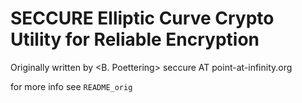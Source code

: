 
SECCURE Elliptic Curve Crypto Utility for Reliable Encryption
=============================================================

Originally written by <B. Poettering> seccure AT point-at-infinity.org

for more info see `README_orig`